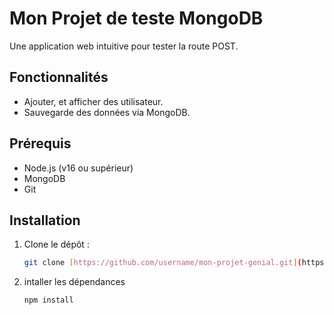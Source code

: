 # Mon Projet de teste MongoDB

Une application web intuitive pour tester la route POST.

## Fonctionnalités
- Ajouter, et afficher des utilisateur.
- Sauvegarde des données via MongoDB.

## Prérequis
- Node.js (v16 ou supérieur)
- MongoDB
- Git

## Installation
1. Clone le dépôt :
   ```bash
   git clone [https://github.com/username/mon-projet-genial.git](https://github.com/R1wen/teste_mongoDB.git)

2. intaller les dépendances
   ```bash
   npm install
